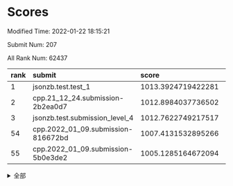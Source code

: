 # Scores

Modified Time: 2022-01-22 18:15:21

Submit Num: 207

All Rank Num: 62437

| rank |               submit               |       score        |       sigma        | pk_num |
| :--- | :--------------------------------- | :----------------- | :----------------- | :----- |
| 1    | jsonzb.test.test_1                 | 1013.3924719422281 | 0.8259484647072617 | 1206   |
| 2    | cpp.21_12_24.submission-2b2ea0d7   | 1012.8984037736502 | 0.7624858485042295 | 1207   |
| 3    | jsonzb.test.submission_level_4     | 1012.7622749217517 | 0.8059717029966179 | 1204   |
| 54   | cpp.2022_01_09.submission-816672bd | 1007.4131532895266 | 0.739076094536413  | 1200   |
| 55   | cpp.2022_01_09.submission-5b0e3de2 | 1005.1285164672094 | 0.7235522395002487 | 1207   |


<details>
<summary>全部</summary>

| rank |                 submit                 |       score        |       sigma        | pk_num |
| :--- | :------------------------------------- | :----------------- | :----------------- | :----- |
| 1    | jsonzb.test.test_1                     | 1013.3924719422281 | 0.8259484647072617 | 1206   |
| 2    | cpp.21_12_24.submission-2b2ea0d7       | 1012.8984037736502 | 0.7624858485042295 | 1207   |
| 3    | jsonzb.test.submission_level_4         | 1012.7622749217517 | 0.8059717029966179 | 1204   |
| 4    | gobigger.level_3.submission_level_3_8  | 1012.2299430922493 | 0.7868658461388571 | 1205   |
| 5    | gobigger.level_3.submission_level_3_40 | 1012.0282098720731 | 0.8170459018381696 | 1208   |
| 6    | gobigger.level_3.submission_level_3_15 | 1011.5778014736522 | 0.7763536915746455 | 1209   |
| 7    | gobigger.level_3.submission_level_3_24 | 1011.2150777048062 | 0.7780288863168568 | 1210   |
| 8    | gobigger.level_3.submission_level_3_45 | 1011.1594844201909 | 0.769698876673914  | 1201   |
| 9    | gobigger.level_3.submission_level_3_4  | 1011.1117367262001 | 0.754017811698672  | 1209   |
| 10   | gobigger.level_3.submission_level_3_23 | 1010.9924643611838 | 0.7890985754617253 | 1205   |
| 11   | gobigger.level_3.submission_level_3_1  | 1010.9391450466409 | 0.7750678165637198 | 1207   |
| 12   | gobigger.level_3.submission_level_3_42 | 1010.8909324575508 | 0.744189513532466  | 1206   |
| 13   | gobigger.level_3.submission_level_3_10 | 1010.6595072145731 | 0.7731552736611126 | 1208   |
| 14   | gobigger.level_3.submission_level_3_34 | 1010.5669543541563 | 0.757573866170378  | 1209   |
| 15   | gobigger.level_3.submission_level_3_46 | 1010.4463821237849 | 0.7577253089646518 | 1208   |
| 16   | gobigger.level_3.submission_level_3_5  | 1010.3375314250814 | 0.7656641174168485 | 1208   |
| 17   | gobigger.level_3.submission_level_3_12 | 1010.2594483995052 | 0.7431414738906671 | 1207   |
| 18   | gobigger.level_3.submission_level_3_18 | 1010.2444586750672 | 0.7602725767857912 | 1207   |
| 19   | gobigger.level_3.submission_level_3_37 | 1010.2425640569824 | 0.7563108662942409 | 1207   |
| 20   | gobigger.level_3.submission_level_3_20 | 1010.2360669084932 | 0.7743474527152225 | 1205   |
| 21   | gobigger.level_3.submission_level_3_33 | 1010.0817404190403 | 0.7505932312580762 | 1199   |
| 22   | gobigger.level_3.submission_level_3_49 | 1010.0661738597032 | 0.7609005445360586 | 1207   |
| 23   | gobigger.level_3.submission_level_3_32 | 1010.0592566535598 | 0.768149751770076  | 1201   |
| 24   | gobigger.level_3.submission_level_3_6  | 1010.0365004317366 | 0.759937811472325  | 1206   |
| 25   | gobigger.level_3.submission_level_3_39 | 1009.9285452966583 | 0.7574210384993242 | 1210   |
| 26   | gobigger.level_3.submission_level_3_35 | 1009.7576450173622 | 0.7403089234640409 | 1207   |
| 27   | gobigger.level_3.submission_level_3_19 | 1009.6947924873947 | 0.7504188633689305 | 1205   |
| 28   | gobigger.level_3.submission_level_3_29 | 1009.6389666992023 | 0.757574943844537  | 1207   |
| 29   | gobigger.level_3.submission_level_3_2  | 1009.5171104198049 | 0.7627871681900219 | 1208   |
| 30   | gobigger.level_3.submission_level_3_11 | 1009.4811581036583 | 0.7569593218538675 | 1204   |
| 31   | gobigger.level_3.submission_level_3_25 | 1009.4342197292598 | 0.7565535520212323 | 1205   |
| 32   | gobigger.level_3.submission_level_3_41 | 1009.3516218748712 | 0.7597711756513545 | 1212   |
| 33   | gobigger.level_3.submission_level_3_0  | 1009.342606303094  | 0.7569192309542321 | 1207   |
| 34   | gobigger.level_3.submission_level_3_3  | 1009.2138071738868 | 0.7386096121455388 | 1207   |
| 35   | gobigger.level_3.submission_level_3_43 | 1009.1709703118545 | 0.7464824157021032 | 1202   |
| 36   | gobigger.level_3.submission_level_3_9  | 1009.1493908110576 | 0.7778437194804042 | 1207   |
| 37   | gobigger.level_3.submission_level_3_30 | 1009.1489763378844 | 0.7540040872610666 | 1204   |
| 38   | gobigger.level_3.submission_level_3_48 | 1009.0953924113182 | 0.749865092607661  | 1204   |
| 39   | gobigger.level_3.submission_level_3_44 | 1009.0194698206086 | 0.7616249463411066 | 1204   |
| 40   | gobigger.level_3.submission_level_3_13 | 1009.0038836670112 | 0.7761895043198368 | 1204   |
| 41   | gobigger.level_3.submission_level_3_21 | 1008.9671942842922 | 0.7453439661129683 | 1207   |
| 42   | gobigger.level_3.submission_level_3_16 | 1008.9544545454843 | 0.7485002619529988 | 1207   |
| 43   | gobigger.level_3.submission_level_3_14 | 1008.9286316418965 | 0.7689111166916538 | 1202   |
| 44   | gobigger.level_3.submission_level_3_22 | 1008.865672204044  | 0.7491647839185289 | 1208   |
| 45   | gobigger.level_3.submission_level_3_38 | 1008.6591079848479 | 0.7659494776015161 | 1202   |
| 46   | gobigger.level_3.submission_level_3_26 | 1008.550753476737  | 0.7564542894374827 | 1208   |
| 47   | gobigger.level_3.submission_level_3_47 | 1008.5303010606357 | 0.7704808622403442 | 1205   |
| 48   | gobigger.level_3.submission_level_3_31 | 1008.4657961813108 | 0.7422707118347075 | 1203   |
| 49   | gobigger.level_3.submission_level_3_28 | 1008.4616144297081 | 0.7401985342862318 | 1203   |
| 50   | gobigger.level_3.submission_level_3_17 | 1008.3768331720564 | 0.7436081676861505 | 1201   |
| 51   | gobigger.level_3.submission_level_3_27 | 1008.2448467957005 | 0.7463933190424357 | 1208   |
| 52   | gobigger.level_3.submission_level_3_36 | 1007.9857879449307 | 0.7551225119255378 | 1206   |
| 53   | gobigger.level_3.submission_level_3_7  | 1007.9361087580044 | 0.7535142075815893 | 1209   |
| 54   | cpp.2022_01_09.submission-816672bd     | 1007.4131532895266 | 0.739076094536413  | 1200   |
| 55   | cpp.2022_01_09.submission-5b0e3de2     | 1005.1285164672094 | 0.7235522395002487 | 1207   |
| 56   | gobigger.level_1.submission_level_1_12 | 1005.0613022498269 | 0.7164054322334285 | 1207   |
| 57   | gobigger.level_1.submission_level_1_23 | 1004.6933486560893 | 0.7189723834106263 | 1209   |
| 58   | gobigger.level_1.submission_level_1_3  | 1004.6472365860133 | 0.7292021820279126 | 1210   |
| 59   | gobigger.level_1.submission_level_1_39 | 1004.6276077961816 | 0.7120804528617639 | 1207   |
| 60   | gobigger.level_1.submission_level_1_36 | 1004.3306608903966 | 0.7254660349698236 | 1204   |
| 61   | gobigger.level_1.submission_level_1_31 | 1004.2264439207503 | 0.7105344098320285 | 1209   |
| 62   | gobigger.level_1.submission_level_1_26 | 1004.217342888338  | 0.7194337449010274 | 1207   |
| 63   | gobigger.level_1.submission_level_1_8  | 1004.097274427951  | 0.704508998584131  | 1211   |
| 64   | gobigger.level_1.submission_level_1_43 | 1004.0530076522682 | 0.7286487605183949 | 1206   |
| 65   | gobigger.level_1.submission_level_1_25 | 1003.9709936646185 | 0.7171118101763473 | 1209   |
| 66   | gobigger.level_1.submission_level_1_28 | 1003.9636381893373 | 0.7139339092306958 | 1213   |
| 67   | gobigger.level_1.submission_level_1_32 | 1003.8907210728759 | 0.7171995449178644 | 1209   |
| 68   | gobigger.level_1.submission_level_1_5  | 1003.8635990307388 | 0.7212732257821979 | 1208   |
| 69   | gobigger.level_1.submission_level_1_24 | 1003.8621383220079 | 0.7193358289850528 | 1210   |
| 70   | gobigger.level_1.submission_level_1_19 | 1003.8571322710995 | 0.7142868815052875 | 1206   |
| 71   | gobigger.level_1.submission_level_1_46 | 1003.8466467621365 | 0.7242873460504963 | 1206   |
| 72   | gobigger.level_1.submission_level_1_30 | 1003.790193922873  | 0.709643201511818  | 1202   |
| 73   | gobigger.level_1.submission_level_1_1  | 1003.7264830234092 | 0.717790015906963  | 1210   |
| 74   | gobigger.level_1.submission_level_1_27 | 1003.726108688478  | 0.7210102653463256 | 1207   |
| 75   | gobigger.level_1.submission_level_1_49 | 1003.6498723262731 | 0.7123598623707252 | 1210   |
| 76   | gobigger.level_1.submission_level_1_45 | 1003.6121829021106 | 0.7056527167475398 | 1206   |
| 77   | gobigger.level_1.submission_level_1_2  | 1003.6010711489449 | 0.7288021124637928 | 1210   |
| 78   | gobigger.level_1.submission_level_1_11 | 1003.5436349800192 | 0.7101646010034208 | 1209   |
| 79   | gobigger.level_1.submission_level_1_14 | 1003.4890493541689 | 0.712677055561482  | 1205   |
| 80   | gobigger.level_1.submission_level_1_4  | 1003.4459219514363 | 0.7114970517939138 | 1207   |
| 81   | gobigger.level_1.submission_level_1_9  | 1003.3888203937383 | 0.7158862367094219 | 1201   |
| 82   | gobigger.level_1.submission_level_1_17 | 1003.3830555001248 | 0.7220755013345002 | 1207   |
| 83   | gobigger.level_1.submission_level_1_22 | 1003.3547383735872 | 0.7170418459989252 | 1205   |
| 84   | gobigger.level_1.submission_level_1_34 | 1003.2582806331288 | 0.720073687001509  | 1209   |
| 85   | gobigger.level_1.submission_level_1_37 | 1003.2545463104678 | 0.7144901863416013 | 1204   |
| 86   | gobigger.level_1.submission_level_1_41 | 1003.1930175868229 | 0.7138978732012305 | 1209   |
| 87   | gobigger.level_1.submission_level_1_47 | 1003.0255644169591 | 0.7203536124102131 | 1208   |
| 88   | gobigger.level_1.submission_level_1_38 | 1003.0017689431386 | 0.7284477184544745 | 1208   |
| 89   | gobigger.level_1.submission_level_1_15 | 1002.9694196346595 | 0.7151971363915951 | 1208   |
| 90   | gobigger.level_1.submission_level_1_0  | 1002.9424371021869 | 0.7104577686199369 | 1200   |
| 91   | gobigger.level_1.submission_level_1_35 | 1002.9188295543069 | 0.716206889707285  | 1206   |
| 92   | gobigger.level_1.submission_level_1_21 | 1002.9041237502439 | 0.716675774494317  | 1206   |
| 93   | gobigger.level_1.submission_level_1_48 | 1002.7762679199607 | 0.7328292033078779 | 1214   |
| 94   | gobigger.level_1.submission_level_1_33 | 1002.7501467847618 | 0.7151703553577768 | 1206   |
| 95   | gobigger.level_1.submission_level_1_16 | 1002.7446124851184 | 0.7073662687004182 | 1209   |
| 96   | gobigger.level_1.submission_level_1_40 | 1002.7078853643252 | 0.7154594971553887 | 1199   |
| 97   | gobigger.level_1.submission_level_1_20 | 1002.6945723760131 | 0.7117466000486111 | 1202   |
| 98   | gobigger.level_1.submission_level_1_29 | 1002.6524540031513 | 0.71168742821272   | 1203   |
| 99   | gobigger.level_1.submission_level_1_13 | 1002.5744842863612 | 0.7168502110984426 | 1202   |
| 100  | gobigger.level_1.submission_level_1_18 | 1002.5058250490133 | 0.7221290757724207 | 1205   |
| 101  | gobigger.level_1.submission_level_1_44 | 1002.3334359331872 | 0.6933350389570572 | 1203   |
| 102  | gobigger.level_1.submission_level_1_10 | 1002.3092278647329 | 0.7199054700998172 | 1209   |
| 103  | gobigger.level_1.submission_level_1_42 | 1002.2813072928853 | 0.7153982306124658 | 1203   |
| 104  | gobigger.level_1.submission_level_1_7  | 1002.1165672617893 | 0.7137598497880486 | 1207   |
| 105  | gobigger.level_1.submission_level_1_6  | 1001.9293391508486 | 0.7083073659469872 | 1211   |
| 106  | gobigger.random.submission_random_30   | 996.9993173802151  | 0.7186212719491692 | 1203   |
| 107  | gobigger.random.submission_random_13   | 996.8375437028916  | 0.7259397031660095 | 1208   |
| 108  | gobigger.random.submission_random_18   | 996.6760366140101  | 0.7031525896225008 | 1202   |
| 109  | gobigger.random.submission_random_5    | 996.6369854897348  | 0.7084275395240301 | 1211   |
| 110  | gobigger.random.submission_random_36   | 996.5942042473177  | 0.7214115184020166 | 1206   |
| 111  | gobigger.random.submission_random_4    | 996.5919079398554  | 0.7139305756955978 | 1207   |
| 112  | gobigger.random.submission_random_31   | 996.5726534880513  | 0.7149126144139129 | 1212   |
| 113  | gobigger.random.submission_random_48   | 996.4464469275915  | 0.7055288265911118 | 1213   |
| 114  | gobigger.random.submission_random_37   | 996.3894587022336  | 0.7059598717446494 | 1201   |
| 115  | gobigger.random.submission_random_40   | 996.3069815037725  | 0.7142302250950867 | 1201   |
| 116  | gobigger.random.submission_random_46   | 996.2952677461235  | 0.7081008273594948 | 1198   |
| 117  | gobigger.random.submission_random_7    | 996.2682981741815  | 0.7122960667750702 | 1209   |
| 118  | gobigger.random.submission_random_16   | 996.2606545959763  | 0.7064498284538359 | 1207   |
| 119  | gobigger.random.submission_random_26   | 996.1793097413179  | 0.7039695379596062 | 1205   |
| 120  | gobigger.random.submission_random_2    | 996.157403130799   | 0.7024407966733135 | 1214   |
| 121  | gobigger.random.submission_random_17   | 996.0815436884421  | 0.7181038959126306 | 1206   |
| 122  | gobigger.random.submission_random_15   | 996.042410999889   | 0.7243038091910767 | 1206   |
| 123  | gobigger.random.submission_random_1    | 996.0030426303933  | 0.7147938512549418 | 1203   |
| 124  | gobigger.random.submission_random_38   | 996.0012549893014  | 0.7047053693638586 | 1209   |
| 125  | gobigger.random.submission_random_47   | 995.9661029362388  | 0.6986989765595824 | 1207   |
| 126  | gobigger.random.submission_random_34   | 995.9347145525431  | 0.7234849254528073 | 1215   |
| 127  | gobigger.random.submission_random_39   | 995.9105634348406  | 0.706908130068199  | 1214   |
| 128  | gobigger.random.submission_random_20   | 995.8206218438421  | 0.7174614952893824 | 1200   |
| 129  | gobigger.random.submission_random_27   | 995.8193004055158  | 0.7106063867307094 | 1208   |
| 130  | gobigger.random.submission_random_24   | 995.797163853937   | 0.7295439210576506 | 1208   |
| 131  | gobigger.random.submission_random_14   | 995.7361919656465  | 0.7186195803088182 | 1210   |
| 132  | gobigger.random.submission_random_21   | 995.7012994480529  | 0.7172430022159046 | 1208   |
| 133  | gobigger.random.submission_random_25   | 995.6763601619126  | 0.7076342809265728 | 1207   |
| 134  | gobigger.random.submission_random_44   | 995.6305005109547  | 0.703596257346556  | 1209   |
| 135  | gobigger.random.submission_random_42   | 995.5817549733806  | 0.7028586052475345 | 1208   |
| 136  | gobigger.random.submission_random_8    | 995.5664458157512  | 0.7131157530174094 | 1212   |
| 137  | gobigger.random.submission_random_33   | 995.5643055543129  | 0.7063704725037477 | 1197   |
| 138  | gobigger.random.submission_random_41   | 995.5225236986408  | 0.7024712664662065 | 1206   |
| 139  | gobigger.random.submission_random_29   | 995.4889250524195  | 0.7114232627343481 | 1208   |
| 140  | gobigger.random.submission_random_43   | 995.4502189348821  | 0.7168366891258934 | 1208   |
| 141  | gobigger.random.submission_random_0    | 995.3986805495069  | 0.7085597404082226 | 1205   |
| 142  | gobigger.random.submission_random_32   | 995.3477927258841  | 0.7065221202865493 | 1203   |
| 143  | gobigger.random.submission_random_3    | 995.2838024245515  | 0.7118793694339265 | 1208   |
| 144  | gobigger.random.submission_random_22   | 995.2481275242678  | 0.7035420270295457 | 1206   |
| 145  | gobigger.random.submission_random_28   | 995.0564608471891  | 0.7038943216430709 | 1208   |
| 146  | gobigger.random.submission_random_23   | 995.0545001430245  | 0.7230252651850878 | 1207   |
| 147  | gobigger.random.submission_random_10   | 995.0141148343411  | 0.7188579005390918 | 1206   |
| 148  | gobigger.random.submission_random_35   | 994.9810488586393  | 0.7136258252937265 | 1205   |
| 149  | gobigger.random.submission_random_6    | 994.9489963546972  | 0.7097584198819049 | 1206   |
| 150  | gobigger.random.submission_random_11   | 994.9382523020469  | 0.7100237462951221 | 1206   |
| 151  | gobigger.random.submission_random_45   | 994.9277409755249  | 0.7272856549780462 | 1204   |
| 152  | gobigger.random.submission_random_49   | 994.8871265026846  | 0.7151964169953967 | 1205   |
| 153  | gobigger.random.submission_random_12   | 994.8426684220875  | 0.7168018602648633 | 1207   |
| 154  | gobigger.random.submission_random_19   | 994.7580121429878  | 0.713776541992365  | 1209   |
| 155  | gobigger.random.submission_random_9    | 994.2101587299188  | 0.7286007978691094 | 1210   |
| 156  | gobigger.level_2.submission_level_2_44 | 993.9844602603114  | 0.7273566969406697 | 1209   |
| 157  | gobigger.level_2.submission_level_2_6  | 993.7693412034407  | 0.7425181101371476 | 1206   |
| 158  | gobigger.level_2.submission_level_2_14 | 993.4243775482078  | 0.7355878887384881 | 1207   |
| 159  | gobigger.level_2.submission_level_2_26 | 993.1450803340862  | 0.7327370239179972 | 1206   |
| 160  | gobigger.level_2.submission_level_2_30 | 993.0621610817363  | 0.7314096009066523 | 1207   |
| 161  | gobigger.level_2.submission_level_2_10 | 993.0546685225665  | 0.7265758402556377 | 1204   |
| 162  | gobigger.level_2.submission_level_2_9  | 993.0326264258792  | 0.7294544594725575 | 1207   |
| 163  | gobigger.level_2.submission_level_2_3  | 993.0206213948525  | 0.7272887617707864 | 1206   |
| 164  | gobigger.level_2.submission_level_2_49 | 992.9642673072597  | 0.7345354988759998 | 1207   |
| 165  | gobigger.level_2.submission_level_2_25 | 992.9117189904658  | 0.732762726434382  | 1205   |
| 166  | gobigger.level_2.submission_level_2_7  | 992.8482641319181  | 0.7337251465651823 | 1204   |
| 167  | gobigger.level_2.submission_level_2_5  | 992.7799560114124  | 0.7243664848213873 | 1209   |
| 168  | gobigger.level_2.submission_level_2_12 | 992.6848823265501  | 0.7490128168201664 | 1209   |
| 169  | gobigger.level_2.submission_level_2_45 | 992.6836868302664  | 0.7338525809512643 | 1201   |
| 170  | gobigger.level_2.submission_level_2_48 | 992.6817594267729  | 0.7259456129314548 | 1204   |
| 171  | gobigger.level_2.submission_level_2_40 | 992.506978090819   | 0.7295329539316774 | 1204   |
| 172  | gobigger.level_2.submission_level_2_41 | 992.5036645915056  | 0.7227936707013283 | 1208   |
| 173  | gobigger.level_2.submission_level_2_43 | 992.5020307999671  | 0.7403686331118491 | 1206   |
| 174  | gobigger.level_2.submission_level_2_0  | 992.4767228382238  | 0.7366321990400906 | 1209   |
| 175  | gobigger.level_2.submission_level_2_2  | 992.4073340513954  | 0.7502741660661327 | 1202   |
| 176  | gobigger.level_2.submission_level_2_20 | 992.3991142299838  | 0.7418180710146804 | 1209   |
| 177  | gobigger.level_2.submission_level_2_21 | 992.3969597997229  | 0.7518748963847335 | 1209   |
| 178  | gobigger.level_2.submission_level_2_32 | 992.3516199277165  | 0.7283711469944556 | 1217   |
| 179  | gobigger.level_2.submission_level_2_27 | 992.3186588352494  | 0.7694838340075467 | 1207   |
| 180  | gobigger.level_2.submission_level_2_47 | 992.2330633200867  | 0.744533751682078  | 1202   |
| 181  | gobigger.level_2.submission_level_2_39 | 992.1538760132235  | 0.7539317011282992 | 1210   |
| 182  | gobigger.level_2.submission_level_2_42 | 992.1013482081493  | 0.7515839337207513 | 1209   |
| 183  | gobigger.level_2.submission_level_2_18 | 992.0091108453909  | 0.7314244203071727 | 1208   |
| 184  | gobigger.level_2.submission_level_2_17 | 991.975884845397   | 0.742207124069442  | 1207   |
| 185  | gobigger.level_2.submission_level_2_29 | 991.9630553789592  | 0.7415751203172527 | 1207   |
| 186  | gobigger.level_2.submission_level_2_46 | 991.9441001445521  | 0.7414860319599561 | 1208   |
| 187  | gobigger.level_2.submission_level_2_24 | 991.9300251941243  | 0.7379410107266096 | 1205   |
| 188  | gobigger.level_2.submission_level_2_4  | 991.8768990899069  | 0.7369762434873505 | 1208   |
| 189  | gobigger.level_2.submission_level_2_13 | 991.7720769664841  | 0.7563592015242546 | 1211   |
| 190  | gobigger.level_2.submission_level_2_11 | 991.7371153667611  | 0.7469203693211949 | 1208   |
| 191  | gobigger.level_2.submission_level_2_31 | 991.6960053298618  | 0.75317825468804   | 1210   |
| 192  | gobigger.level_2.submission_level_2_23 | 991.601613134799   | 0.7557889970186072 | 1201   |
| 193  | gobigger.level_2.submission_level_2_37 | 991.5507962700256  | 0.7720473347720405 | 1206   |
| 194  | gobigger.level_2.submission_level_2_33 | 991.3876443893266  | 0.7329310597569985 | 1204   |
| 195  | gobigger.level_2.submission_level_2_28 | 991.3454594653382  | 0.74255900099952   | 1206   |
| 196  | gobigger.level_2.submission_level_2_15 | 991.2589447324432  | 0.7324037981673331 | 1203   |
| 197  | gobigger.level_2.submission_level_2_34 | 990.9727800403051  | 0.7582857618947161 | 1204   |
| 198  | gobigger.level_2.submission_level_2_38 | 990.8527107063129  | 0.7461222256006043 | 1205   |
| 199  | gobigger.level_2.submission_level_2_22 | 990.8292089446871  | 0.75463272726637   | 1211   |
| 200  | gobigger.level_2.submission_level_2_35 | 990.7149129132966  | 0.74914913925982   | 1203   |
| 201  | gobigger.level_2.submission_level_2_36 | 990.713551863323   | 0.7582416184146153 | 1209   |
| 202  | gobigger.level_2.submission_level_2_1  | 990.6905340615237  | 0.7674391791516302 | 1203   |
| 203  | gobigger.level_2.submission_level_2_19 | 990.6093650666095  | 0.7520693035436316 | 1207   |
| 204  | gobigger.level_2.submission_level_2_8  | 990.3510957623082  | 0.7547805304840232 | 1209   |
| 205  | gobigger.level_2.submission_level_2_16 | 989.4609778545184  | 0.7785351944424171 | 1208   |
| 206  | gobigger.none.submission_none_0        | 977.1373724164619  | 1.2950319520928975 | 1205   |
| 207  | gobigger.none.submission_none_1        | 975.8765747367909  | 1.4136108807771164 | 1208   |

</details>